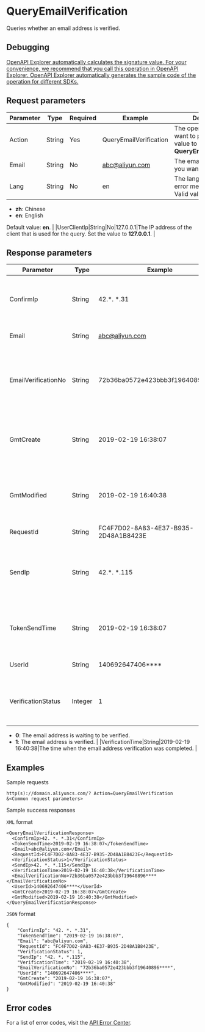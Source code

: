 # QueryEmailVerification

Queries whether an email address is verified.

## Debugging

[OpenAPI Explorer automatically calculates the signature value. For your convenience, we recommend that you call this operation in OpenAPI Explorer. OpenAPI Explorer automatically generates the sample code of the operation for different SDKs.](https://api.aliyun.com/#product=Domain&api=QueryEmailVerification&type=RPC&version=2018-01-29)

## Request parameters

|Parameter|Type|Required|Example|Description|
|---------|----|--------|-------|-----------|
|Action|String|Yes|QueryEmailVerification|The operation that you want to perform. Set the value to **QueryEmailVerification**. |
|Email|String|No|abc@aliyun.com|The email address that you want to query. |
|Lang|String|No|en|The language of the error message returned. Valid values:

-   **zh**: Chinese
-   **en**: English

Default value: **en**. |
|UserClientIp|String|No|127.0.0.1|The IP address of the client that is used for the query. Set the value to **127.0.0.1**. |

## Response parameters

|Parameter|Type|Example|Description|
|---------|----|-------|-----------|
|ConfirmIp|String|42.\*. \*.31|The IP address of the client whose email address is verified. |
|Email|String|abc@aliyun.com|The email address that is queried. |
|EmailVerificationNo|String|72b36ba0572e423bbb3f19640896\*\*\*\*|The ID of the email address that is verified. The ID is automatically generated by the system. |
|GmtCreate|String|2019-02-19 16:38:07|The creation time of the email address recorded in the database. |
|GmtModified|String|2019-02-19 16:40:38|The update time of the email address recorded in the database. |
|RequestId|String|FC4F7D02-8A83-4E37-B935-2D48A1B8423E|The ID of the request. |
|SendIp|String|42.\*. \*.115|The IP address of the client from which the email address verification was initiated. |
|TokenSendTime|String|2019-02-19 16:38:07|The time when the email verification token was sent. |
|UserId|String|140692647406\*\*\*\*|The ID of the user account. |
|VerificationStatus|Integer|1|The verification status of the email address. Valid values:

-   **0**: The email address is waiting to be verified.
-   **1**: The email address is verified. |
|VerificationTime|String|2019-02-19 16:40:38|The time when the email address verification was completed. |

## Examples

Sample requests

```
http(s)://domain.aliyuncs.com/? Action=QueryEmailVerification
&<Common request parameters>
```

Sample success responses

`XML` format

```
<QueryEmailVerificationResponse>
  <ConfirmIp>42. *. *.31</ConfirmIp>
  <TokenSendTime>2019-02-19 16:38:07</TokenSendTime>
  <Email>abc@aliyun.com</Email>
  <RequestId>FC4F7D02-8A83-4E37-B935-2D48A1B8423E</RequestId>
  <VerificationStatus>1</VerificationStatus>
  <SendIp>42. *. *.115</SendIp>
  <VerificationTime>2019-02-19 16:40:38</VerificationTime>
  <EmailVerificationNo>72b36ba0572e423bbb3f19640896****</EmailVerificationNo>
  <UserId>140692647406****</UserId>
  <GmtCreate>2019-02-19 16:38:07</GmtCreate>
  <GmtModified>2019-02-19 16:40:38</GmtModified>
</QueryEmailVerificationResponse>
```

`JSON` format

```
{
    "ConfirmIp": "42. *. *.31",
    "TokenSendTime": "2019-02-19 16:38:07",
    "Email": "abc@aliyun.com",
    "RequestId": "FC4F7D02-8A83-4E37-B935-2D48A1B8423E",
    "VerificationStatus": 1,
    "SendIp": "42. *. *.115",
    "VerificationTime": "2019-02-19 16:40:38",
    "EmailVerificationNo": "72b36ba0572e423bbb3f19640896****",
    "UserId": "140692647406****",
    "GmtCreate": "2019-02-19 16:38:07",
    "GmtModified": "2019-02-19 16:40:38"
}
```

## Error codes

For a list of error codes, visit the [API Error Center](https://error-center.alibabacloud.com/status/product/Domain).

